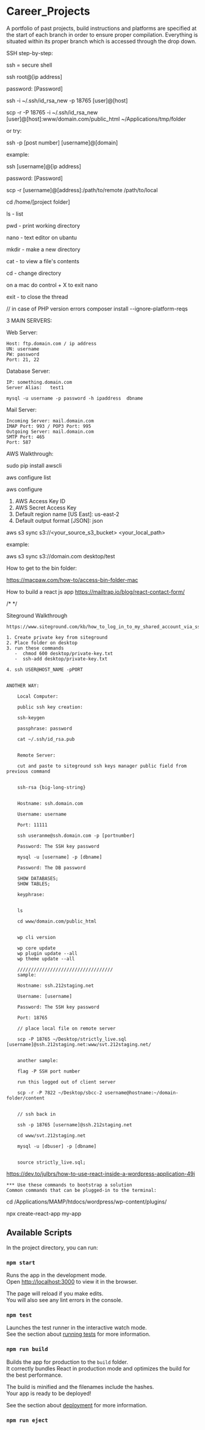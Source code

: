 # Career_Projects
A portfolio of past projects, build instructions and platforms are specified at the start of each branch in order to ensure proper compilation.  Everything is situated within its proper branch which is accessed through the drop down.


SSH step-by-step:

ssh = secure shell

ssh root@[ip address]

password: [Password]



ssh -i ~/.ssh/id_rsa_new -p 18765 [user]@[host]

scp -r -P 18765 -i ~/.ssh/id_rsa_new [user]@[host]:www/domain.com/public_html ~/Applications/tmp/folder


or try:

ssh -p [post number] [username]@[domain]

example:

ssh [username]@[ip address]

password: [Password]


scp -r [username]@[address]:/path/to/remote /path/to/local


cd /home/[project folder]

ls - list

pwd - print working directory

nano - text editor on ubantu



mkdir -  make a new directory

cat - to view a file's contents

cd - change directory

on a mac do control + X to exit nano

exit - to close the thread

// in case of PHP version errors
composer install --ignore-platform-reqs 


3 MAIN SERVERS:

Web Server:

    Host: ftp.domain.com / ip address
    UN: username
    PW: password
    Port: 21, 22
    
Database Server:

    IP:	something.domain.com
    Server Alias:	test1 
   
    mysql -u username -p password -h ipaddress  dbname

Mail Server:

    Incoming Server: mail.domain.com
    IMAP Port: 993 / POP3 Port: 995
    Outgoing Server: mail.domain.com
    SMTP Port: 465
    Port: 587


AWS Walkthrough:

sudo pip install awscli

aws configure list

aws configure

1. AWS Access Key ID
2. AWS Secret Access Key 
3. Default region name [US East]: us-east-2
4. Default output format [JSON]: json

aws s3 sync s3://<your_source_s3_bucket> <your_local_path>

example: 

aws s3 sync s3://domain.com desktop/test


How to get to the bin folder:

https://macpaw.com/how-to/access-bin-folder-mac

How to build a react js app
https://mailtrap.io/blog/react-contact-form/

/*   */


Siteground Walkthrough

    https://www.siteground.com/kb/how_to_log_in_to_my_shared_account_via_ssh_in_mac_os/
    
    1. Create private key from siteground
    2. Place folder on desktop
    3. run these commands
       -  chmod 600 desktop/private-key.txt
       -  ssh-add desktop/private-key.txt    

    4. ssh USER@HOST_NAME -pPORT
  

    ANOTHER WAY:

        Local Computer:

        public ssh key creation:

        ssh-keygen

        passphrase: password

        cat ~/.ssh/id_rsa.pub


        Remote Server:

        cut and paste to siteground ssh keys manager public field from previous command


        ssh-rsa {big-long-string}


        Hostname: ssh.domain.com

        Username: username

        Port: 11111

        ssh useranme@ssh.domain.com -p [portnumber]
        
        Password: The SSH key password
        
        mysql -u [username] -p [dbname]
        
        Password: The DB password
        
        SHOW DATABASES;
        SHOW TABLES;
       
        keyphrase:


        ls

        cd www/domain.com/public_html


        wp cli version

        wp core update
        wp plugin update --all
        wp theme update --all

        ///////////////////////////////////
        sample:
        
        Hostname: ssh.212staging.net
        
        Username: [username]
        
        Password: The SSH key password
        
        Port: 18765
        
        // place local file on remote server
        
        scp -P 18765 ~/Desktop/strictly_live.sql [username]@ssh.212staging.net:www/svt.212staging.net/


        another sample:
        
        flag -P SSH port number 

        run this logged out of client server 

        scp -r -P 7822 ~/Desktop/sbcc-2 username@hostname:~/domain-folder/content
        
        
        // ssh back in 
        
        ssh -p 18765 [username]@ssh.212staging.net
        
        cd www/svt.212staging.net
        
        mysql -u [dbuser] -p [dbname]
        
        
        source strictly_live.sql;



https://dev.to/julbrs/how-to-use-react-inside-a-wordpress-application-49i

    *** Use these commands to bootstrap a solution
    Common commands that can be plugged-in to the terminal:

cd /Applications/MAMP/htdocs/wordpress/wp-content/plugins/

npx create-react-app my-app

## Available Scripts

In the project directory, you can run:

### `npm start`

Runs the app in the development mode.\
Open [http://localhost:3000](http://localhost:3000) to view it in the browser.

The page will reload if you make edits.\
You will also see any lint errors in the console.

### `npm test`

Launches the test runner in the interactive watch mode.\
See the section about [running tests](https://facebook.github.io/create-react-app/docs/running-tests) for more information.

### `npm run build`

Builds the app for production to the `build` folder.\
It correctly bundles React in production mode and optimizes the build for the best performance.

The build is minified and the filenames include the hashes.\
Your app is ready to be deployed!

See the section about [deployment](https://facebook.github.io/create-react-app/docs/deployment) for more information.

### `npm run eject`
